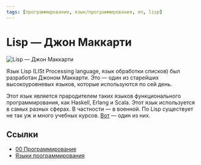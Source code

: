 ```yaml
---
tags: [программирование, язык/программирования, яп, lisp]
---
```

# Lisp — Джон Маккарти

![Lisp — Джон Маккарти](../assets/Lisp%20-%20%D0%94%D0%B6%D0%BE%D0%BD%20%D0%9C%D0%B0%D0%BA%D0%BA%D0%B0%D1%80%D1%82%D0%B8.jpg)

Язык Lisp (LISt Processing language, язык обработки списков) был разработан Джоном Маккарти. Это — один из старейших высокоуровневых языков, которые используются по сей день.  
  
Этот язык является прародителем таких языков функционального программирования, как Haskell, Erlang и Scala. Этот язык используется в самых разных сферах. В частности — в военной. По Lisp существует не так уж и много учебных курсов. [Вот](https://www.onlinefreecourse.net/learn-lisp-programming-basics-udemy-free-download/) — один из них.

## Ссылки

- [00 Программирование](00%20%D0%9F%D1%80%D0%BE%D0%B3%D1%80%D0%B0%D0%BC%D0%BC%D0%B8%D1%80%D0%BE%D0%B2%D0%B0%D0%BD%D0%B8%D0%B5.md)
- [Языки программирования](%D0%AF%D0%B7%D1%8B%D0%BA%D0%B8%20%D0%BF%D1%80%D0%BE%D0%B3%D1%80%D0%B0%D0%BC%D0%BC%D0%B8%D1%80%D0%BE%D0%B2%D0%B0%D0%BD%D0%B8%D1%8F.md)
